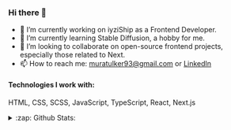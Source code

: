 ### Hi there 👋

- 🔭 I’m currently working on iyziShip as a Frontend Developer.
- 🌱 I’m currently learning Stable Diffusion, a hobby for me.
- 👯 I’m looking to collaborate on open-source frontend projects, especially those related to Next.
- 📫 How to reach me: [muratulker93@gmail.com](mailto:muratulker93@gmail.com) or [LinkedIn](https://www.linkedin.com/in/muratulker93/)

#### Technologies I work with:
HTML, CSS, SCSS, JavaScript, TypeScript, React, Next.js

<details>
  <summary>:zap: Github Stats:</summary>
  <img align="left" alt="ulkermu's Github Stats" src="https://github-readme-stats-git-master-ulkermu.vercel.app/api?username=ulkermu&count_private=true&show_icons=true" />
</details>

<!--
**ulkermu/ulkermu** is a ✨ _special_ ✨ repository because its `README.md` (this file) appears on your GitHub profile.

https://github-readme-stats.vercel.app/api?username=ulkermu&count_private=true&show_icons=true&line_height=20

Here are some ideas to get you started:

- 🔭 I’m currently working on ...
- 🌱 I’m currently learning ...
- 👯 I’m looking to collaborate on ...
- 🤔 I’m looking for help with ...
- 💬 Ask me about ...
- 📫 How to reach me: ...
- 😄 Pronouns: ...
- ⚡ Fun fact: ...
-->

